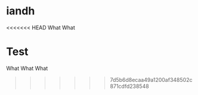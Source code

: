 # iandh

<<<<<<< HEAD
What What


Test
=======
What What What
>>>>>>> 7d5b6d8ecaa49a1200af348502c871cdfd238548
